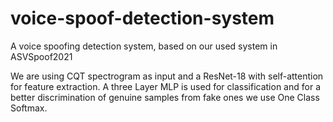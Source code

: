 # voice-spoof-detection-system
A voice spoofing detection system, based on our used system in ASVSpoof2021

We are using CQT spectrogram as input and a ResNet-18 with self-attention for feature extraction.
A three Layer MLP is used for classification and for a better discrimination of genuine samples from fake ones we use One Class Softmax.
